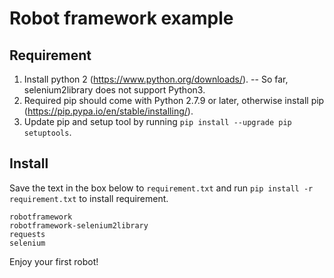 # Robot framework example

## Requirement
1. Install python 2 (https://www.python.org/downloads/). -- So far, selenium2library does not support Python3.
2. Required pip should come with Python 2.7.9 or later, otherwise install pip (https://pip.pypa.io/en/stable/installing/).
3. Update pip and setup tool by running ```pip install --upgrade pip setuptools```.

## Install

Save the text in the box below to ```requirement.txt``` and run ```pip install -r requirement.txt``` to install requirement.

```
robotframework
robotframework-selenium2library
requests
selenium
```

Enjoy your first robot!
